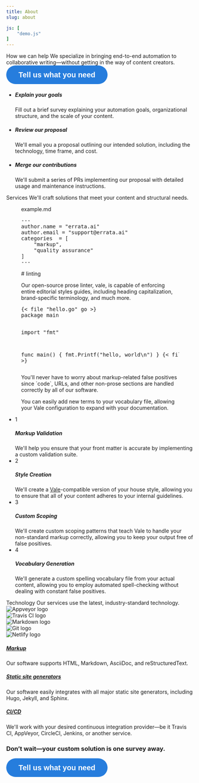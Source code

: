 ```yaml
---
title: About
slug: about

js: [
    "demo.js"
]
---
```

<section class="bg-white">
   <div class="container">
      <div class="row justify-content-center text-center section-intro">
         <div class="col-12 col-md-9 col-lg-8">
            <span class="title-decorative">How we can help</span>
            <span class="lead">
            We specialize in bringing end-to-end automation to collaborative writing&mdash;without getting in the way of content creators.
            </span>
            <a class="typeform-share button" href="https://errata-ai.typeform.com/to/Cfsj5g" data-mode="popup" style="display:inline-block;text-decoration:none;background-color:#267DDD;color:white;cursor:pointer;font-family:Helvetica,Arial,sans-serif;font-size:20px;line-height:50px;text-align:center;margin:0;height:50px;padding:0px 33px;border-radius:25px;max-width:100%;white-space:nowrap;overflow:hidden;text-overflow:ellipsis;font-weight:bold;-webkit-font-smoothing:antialiased;-moz-osx-font-smoothing:grayscale;" data-submit-close-delay="2" target="_blank">Tell us what you need</a> <script> (function() { var qs,js,q,s,d=document, gi=d.getElementById, ce=d.createElement, gt=d.getElementsByTagName, id="typef_orm_share", b="https://embed.typeform.com/"; if(!gi.call(d,id)){ js=ce.call(d,"script"); js.id=id; js.src=b+"embed.js"; q=gt.call(d,"script")[0]; q.parentNode.insertBefore(js,q) } })() </script>
         </div>
         <!--end of col-->
      </div>
      <!--end of row-->
      <ul class="row feature-list">
         <li class="col-12 col-md-4">
            <i class="icon-info h1 text-teal"></i>
            <h5>Explain your goals</h5>
            <p>
               Fill out a brief survey explaining your automation goals, organizational structure, and the scale of your content.
            </p>
         </li>
         <!--end of col-->
         <li class="col-12 col-md-4">
            <i class="icon-users h1 text-purple"></i>
            <h5>Review our proposal</h5>
            <p>
               We'll email you a proposal outlining our intended solution, including the technology, time frame, and cost.
            </p>
         </li>
         <!--end of col-->
         <li class="col-12 col-md-4">
            <i class="icon-check h1 text-red"></i>
            <h5>Merge our contributions</h5>
            <p>
               We'll submit a series of PRs implementing our proposal with detailed usage and maintenance instructions.
            </p>
         </li>
         <!--end of col-->
      </ul>
      <!--end of row-->
   </div>
   <!--end of container-->
</section>
<section class="bg-white">
   <div class="container">
      <div class="row justify-content-center text-center section-intro">
         <div class="col-12 col-md-9 col-lg-8">
            <span id="customization" class="title-decorative">Services</span>
            <span class="lead">
            We'll craft solutions that meet your content and structural needs.
            </span>
         </div>
         <!--end of col-->
      </div>
      <!--end of row-->
      <div class="row row-eq-height">
         <div class="col-md-6 d-none d-md-block">
            <figure class="gist window"><figcaption><span class="chrome button close"></span><span class="chrome button minimize"></span><span class="chrome button fullscreen"></span><span class="chrome title">example.md</span></figcaption><pre id="sec-1">---
author.name = "errata.ai"
author.email = "support@errata.ai"
categories  = [
    "markup",
    "quality assurance"
]
---</pre>
                    <span id="sec-2" class="text-fade">
                        <p><span id="E002" title="ERROR: capitalize headings"># linting</span></p>
                        <p>
                            Our open-source prose linter, <span id="E001" title="ERROR: expected 'Vale'">vale</span>, is capable of enforcing
                            entire editorial styles guides, including heading capitalization, brand-specific terminology, and much more.
                        </p>
                    </span>
                    <pre id="sec-3" class="text-fade">{< file "hello.go" go >}
package main

import "fmt"

func main() {
    fmt.Printf("hello, world\n")
}
{< file >}</pre>
<p id="sec-4" class="text-fade">You'll never have to worry about markup-related false positives since <span id="E003" title="spelling exception [code]">`code`</span>, URLs, and other non-prose sections are handled correctly by all of our software.</p>
<p id="sec-5" class="text-fade">You can easily add new terms to your vocabulary file, allowing your <span id="E004" title="spelling exception [brading]">Vale</span> configuration to expand with your documentation.</p>

</figure>
         </div>
         <div class="col-12 col-md-6">
            <ul class="nav nav-cards" role="tablist">
               <li>
                  <div class="card active" data-toggle="tab" href="#content-1" role="tab" aria-controls="content-1" aria-selected="true">
                     <div class="card-body">
                        <div class="media align-items-center">
                           <div class="step-circle mr-4">1</div>
                           <div class="media-body">
                              <h5>Markup Validation</h5>
                              <span>
                                We'll help you ensure that your front matter is accurate by implementing a custom validation suite.
                              </span>
                           </div>
                        </div>
                     </div>
                  </div>
               </li>
               <li>
                  <div class="card" data-toggle="tab" href="#content-2" role="tab" aria-controls="content-2" aria-selected="false">
                     <div class="card-body">
                        <div class="media align-items-center">
                           <div class="step-circle mr-4">2</div>
                           <div class="media-body">
                              <h5>Style Creation</h5>
                              <span>
                              We'll create a <a href="https://errata.ai/vale/getting-started/">Vale</a>-compatible version of your house style, allowing you to ensure that all of your content adheres to your internal guidelines.
                              </span>
                           </div>
                        </div>
                     </div>
                  </div>
               </li>
               <li>
                  <div class="card" data-toggle="tab" href="#content-3" role="tab" aria-controls="content-3" aria-selected="false">
                     <div class="card-body">
                        <div class="media align-items-center">
                           <div class="step-circle mr-4">3</div>
                           <div class="media-body">
                              <h5>Custom Scoping</h5>
                              <span>
                                We'll create custom scoping patterns that teach Vale to handle your non-standard markup correctly, allowing you to keep your output free of false positives.
                              </span>
                           </div>
                        </div>
                     </div>
                  </div>
               </li>
               <li>
               <div class="card" data-toggle="tab" href="#content-4" role="tab" aria-controls="content-4" aria-selected="false">
                     <div class="card-body">
                        <div class="media align-items-center">
                           <div class="step-circle mr-4">4</div>
                           <div class="media-body">
                              <h5>Vocabulary Generation</h5>
                              <span>
                              We'll generate a custom spelling vocabulary file from your actual content, allowing you to employ automated spell-checking without dealing with constant false positives.
                              </span>
                           </div>
                        </div>
                     </div>
                  </div>
               </li>
            </ul>
         </div>
      </div>
      <!--end of col-->
   <!--end of row-->
   </div>
   <!--end of container-->
</section>

<section class="bg-white">
   <div class="container">
      <div class="row justify-content-center text-center section-intro">
         <div class="col-12 col-md-9 col-lg-8">
            <span id="tech" class="title-decorative">Technology</span>
            <span class="lead">
            Our services use the latest, industry-standard technology.
            </span>
         </div>
      </div>
      <div class="row justify-content-around align-items-center">
         <div class="col-md-6 col-lg-3 d-none d-md-block">
            <div class="gallery" id="gallery">
               <div class="mb-3 pics animation all 2">
                  <img class="img-fluid w-100" src="/img/Appveyor.png" alt="Appveyor logo">
               </div>
               <div class="mb-3 pics animation all 1">
                  <img class="img-fluid w-100" src="/img/travis.png" alt="Travis CI logo">
               </div>
               <div class="mb-3 pics animation all 2">
                  <img class="img-fluid w-100" src="/img/mdown.png" alt="Markdown logo">
               </div>
               <div class="mb-3 pics animation all 1">
                  <img id="col-lead" class="img-fluid w-100" src="/img/git.png" alt="Git logo">
               </div>
               <div class="mb-3 pics animation all 2">
                  <img class="img-fluid w-100" src="/img/netlify.png" alt="Netlify logo">
               </div>
            </div>
         </div>
         <div class="col-12 col-md-8 col-lg-6">
            <div class="accordion" id="accordion-1" data-children=".accordion-item">
               <div class="accordion-item">
                  <a data-toggle="collapse" data-parent="#accordion-1" href="#accordion-panel-1" aria-expanded="true" aria-controls="accordion-1">
                     <h5>Markup</h5>
                     <i class="h5 icon-chevron-small-right"></i>
                  </a>
                  <div id="accordion-panel-1" class="collapse show" role="tabpanel">
                     <p>
                        Our software supports HTML, Markdown, AsciiDoc, and reStructuredText.
                     </p>
                  </div>
               </div>
               <div class="accordion-item">
                  <a data-toggle="collapse" data-parent="#accordion-1" href="#accordion-panel-2" aria-expanded="false" aria-controls="accordion-1">
                     <h5>Static site generators</h5>
                     <i class="h5 icon-chevron-small-right"></i>
                  </a>
                  <div id="accordion-panel-2" class="collapse" role="tabpanel">
                     <p>
                        Our software easily integrates with all major static site generators, including Hugo, Jekyll, and Sphinx.
                     </p>
                  </div>
               </div>
               <div class="accordion-item">
                  <a data-toggle="collapse" data-parent="#accordion-1" href="#accordion-panel-3" aria-expanded="false" aria-controls="accordion-1">
                     <h5>CI/CD</h5>
                     <i class="h5 icon-chevron-small-right"></i>
                  </a>
                  <div id="accordion-panel-3" class="collapse" role="tabpanel">
                     <p>
                        We'll work with your desired continuous integration provider&mdash;be it Travis CI, AppVeyor, CircleCI, Jenkins, or another service.
                     </p>
                  </div>
               </div>
            </div>
         </div>
         <!--end of col-->
      </div>
      <!--end of row-->
   </div>
   <!--end of container-->
</section>

<section class="bg-dark">
    <div class="container">
        <div class="row section-intro row justify-content-center text-center">
            <div class="col-12 text-center">
                <h3 class="h3">Don’t wait&mdash;your custom solution is one survey away.</h3>
                <a class="typeform-share button btn btn-primary btn-lg" href="https://errata-ai.typeform.com/to/Cfsj5g" data-mode="popup" style="display:inline-block;text-decoration:none;background-color:#267DDD;color:white;cursor:pointer;font-family:Helvetica,Arial,sans-serif;font-size:20px;line-height:50px;text-align:center;margin:0;height:50px;padding:0px 33px;border-radius:25px;max-width:100%;white-space:nowrap;overflow:hidden;text-overflow:ellipsis;font-weight:bold;-webkit-font-smoothing:antialiased;-moz-osx-font-smoothing:grayscale;" data-submit-close-delay="2" target="_blank">Tell us what you need</a> <script> (function() { var qs,js,q,s,d=document, gi=d.getElementById, ce=d.createElement, gt=d.getElementsByTagName, id="typef_orm_share", b="https://embed.typeform.com/"; if(!gi.call(d,id)){ js=ce.call(d,"script"); js.id=id; js.src=b+"embed.js"; q=gt.call(d,"script")[0]; q.parentNode.insertBefore(js,q) } })() </script>
            </div>
            <!--end of col-->
        </div>
        <!--end of row-->
    </div>
    <!--end of container-->
</section>
